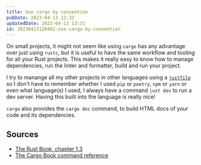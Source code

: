 ```yaml
---
title: Use cargo by convention
pubDate: 2023-04-13 12:32
updatedDate: 2023-04-13 13:31
id: 20230413120482-use-cargo-by-convention
---
```


On small projects, it might not seem like using `cargo` has any advantage over just using `rustc`, but it is useful to have the same workflow and tooling for all your Rust projects. This makes it really easy to know how to manage dependencies, run the linter and formatter, build and run your project.

I try to manange all my other projects in other languages using a [`justfile`](https://just.systems/man/en/) so I don't have to remember whether I used `pip` or `poetry`, `npm` or `yarn` or even what language(s) I used, I always have a command `just dev` to run a dev server. Having this built into the language is really nice!

`cargo` also provides the `cargo doc` command, to build HTML docs of your code and its dependencies.

## Sources

- [The Rust Book, chapter 1.3](https://rust-book.cs.brown.edu/ch01-03-hello-cargo.html#cargo-as-convention)
- [The Cargo Book command reference](https://doc.rust-lang.org/cargo/commands/cargo-doc.html)

